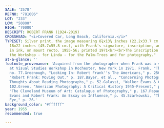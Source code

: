 ```yaml
---
SALE: '2570'
REFNO: "781606"
LOT: "233"
LOW: "50000"
HIGH: "70000"
DESCRIPT: ROBERT FRANK (1924-2019)
CROSSHEAD: "<i>Covered Car, Long Beach, California.</i>"
TYPESET: Silver print, the image measuring 8¾x13¼ inches (22.2x33.7 cm.), the mount
  18x22 inches (45.7x55.8 cm.), with Frank's signature, inscription, and print date,
  in ink, on mount recto. 1955-56; printed 1971<br><br>The inscription reads "For
  the Workshop - for Linda - for the Palm-Trees and for photography."
at-a-glance: ''
footnote_provenance: 'Acquired from the photographer when Frank was a visiting artist
  at Visual Studies Workshop in Rochester, New York in 1971. Frank, "The Americans,"
  no. 77.Greenough, "Looking In: Robert Frank''s The Americans," p. 250.Greenough,
  "Robert Frank: Moving Out," p. 187.Bayer, et al., "Concerning Photography: Some
  Thoughts About Reading Photographs," p. 52.Galassi, "Walker Evans & Company," pl.
  102.Green, "American Photography: A Critical History 1945-Present," p. 169.Hinson,
  "The Cleveland Museum of Art: Catalogue of Photography," p. 167.Papageorge, "Walker
  Evans and Robert Frank: An Essay on Influence," p. 45.Szarkowski, "The Photographer''s
  Eye," p. 26.'
background_color: "#ffffff"
year: 1955
recommended: true

---
```

